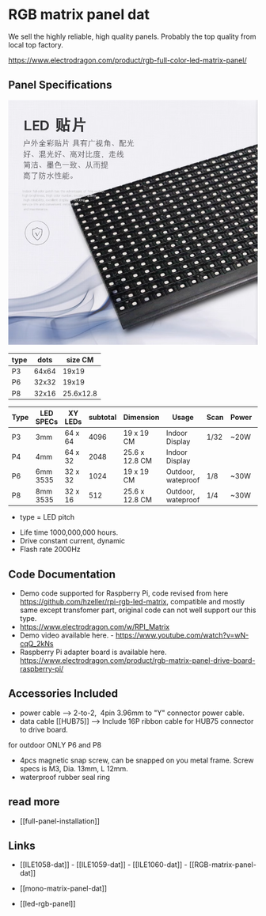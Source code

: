 # RGB matrix panel dat

We sell the highly reliable, high quality panels. Probably the top quality from local top factory.

https://www.electrodragon.com/product/rgb-full-color-led-matrix-panel/


## Panel Specifications

![](39-44-14-03-08-2023.png)

| type | dots  | size CM   |
| ---- | ----- | --------- |
| P3   | 64x64 | 19x19     |
| P6   | 32x32 | 19x19     |
| P8   | 32x16 | 25.6x12.8 |

| Type | LED SPECs | XY LEDs | subtotal | Dimension      | Usage              | Scan | Power | Status  | SKU             |
| ---- | --------- | ------- | -------- | -------------- | ------------------ | ---- | ----- | ------- | --------------- |
| P3   | 3mm       | 64 x 64 | 4096     | 19 x 19 CM     | Indoor Display     | 1/32 | ~20W  | selling | [[ILE1060-dat]] |
| P4   | 4mm       | 64 x 32 | 2048     | 25.6 x 12.8 CM | Indoor Display     |      |       | N/A     |
| P6   | 6mm 3535  | 32 x 32 | 1024     | 19 x 19 CM     | Outdoor, wateproof | 1/8  | ~30W  | selling | [[ILE1059-dat]] |
| P8   | 8mm 3535  | 32 x 16 | 512      | 25.6 x 12.8 CM | Outdoor, wateproof | 1/4  | ~30W  | selling | [[ILE1058-dat]] |

- type = LED pitch

* Life time 1000,000,000 hours.
* Drive constant current, dynamic
* Flash rate 2000Hz

## Code Documentation

- Demo code supported for Raspberry Pi, code revised from here https://github.com/hzeller/rpi-rgb-led-matrix, compatible and mostly same except transfomer part, original code can not well support our this type.
- https://www.electrodragon.com/w/RPI_Matrix
- Demo video available here. - https://www.youtube.com/watch?v=wN-cqQ_2kNs
- Raspberry Pi adapter board is available here. https://www.electrodragon.com/product/rgb-matrix-panel-drive-board-raspberry-pi/

## Accessories Included

- power cable --> 2-to-2,  4pin 3.96mm to "Y" connector power cable.
- data cable [[HUB75]] --> Include 16P ribbon cable for HUB75 connector to drive board.

for outdoor ONLY P6 and P8

- 4pcs magnetic snap screw, can be snapped on you metal frame. Screw specs is M3, Dia. 13mm, L 12mm.
- waterproof rubber seal ring

## read more

- [[full-panel-installation]]

## Links

- [[ILE1058-dat]] - [[ILE1059-dat]] - [[ILE1060-dat]] - [[RGB-matrix-panel-dat]]

- [[mono-matrix-panel-dat]]

- [[led-rgb-panel]]
